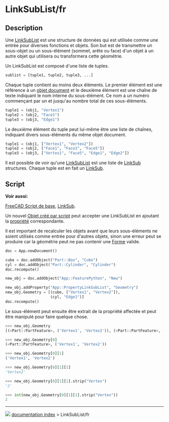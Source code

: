 # LinkSubList/fr
## Description

Une [LinkSubList](LinkSubList/fr.md) est une structure de données qui est utilisée comme une entrée pour diverses fonctions et objets. Son but est de transmettre un sous-objet ou un sous-élément (sommet, arête ou face) d\'un objet à un autre objet qui utilisera ou transformera cette géométrie.

Un LinkSubList est composé d\'une liste de tuples. 
```python
sublist = [tuple1, tuple2, tuple3, ...]
```

Chaque tuple contient au moins deux éléments. Le premier élément est une référence à un [objet document](App_DocumentObject/fr.md) et le deuxième élément est une chaîne de texte indiquant le nom interne du sous-élément. Ce nom a un numéro commençant par un et jusqu\'au nombre total de ces sous-éléments. 
```python
tuple1 = (obj1, "Vertex1")
tuple2 = (obj2, "Face1")
tuple3 = (obj3, "Edge1")
```

Le deuxième élément du tuple peut lui-même être une liste de chaînes, indiquant divers sous-éléments du même objet document. 
```python
tuple1 = (obj1, ["Vertex1", "Vertex2"])
tuple2 = (obj2, ["Face1", "Face3", "Face5"])
tuple3 = (obj3, ["Vertex1", "Face5", "Edge1", "Edge2"])
```

Il est possible de voir qu\'une [LinkSubList](LinkSubList/fr.md) est une liste de [LinkSub](LinkSub/fr.md) structures. Chaque tuple est en fait un [LinkSub](LinkSub/fr.md).

## Script


**Voir aussi:**

[FreeCAD Script de base](FreeCAD_Scripting_Basics/fr.md), [LinkSub](LinkSub/fr.md).

Un nouvel [Objet créé par script](scripted_objects/fr.md) peut accepter une LinkSubList en ajoutant la [propriété](property/fr.md) correspondante.

Il est important de recalculer les objets avant que leurs sous-éléments ne soient utilisés comme entrée pour d\'autres objets, sinon une erreur peut se produire car la géométrie peut ne pas contenir une [Forme](Part_TopoShape/fr.md) valide.


```python
doc = App.newDocument()

cube = doc.addObject("Part::Box", "Cube")
cyl = doc.addObject("Part::Cylinder", "Cylinder")
doc.recompute()

new_obj = doc.addObject("App::FeaturePython", "New")

new_obj.addProperty("App::PropertyLinkSubList", "Geometry")
new_obj.Geometry = [(cube, ["Vertex1", "Vertex2"]),
                    (cyl, "Edge1")]
doc.recompute()
```

Le sous-élément peut ensuite être extrait de la propriété affectée et peut être manipulé pour faire quelque chose. 
```python
>>> new_obj.Geometry
[(<Part::PartFeature>, ('Vertex1', 'Vertex2')), (<Part::PartFeature>, ('Edge1',))]

>>> new_obj.Geometry[0]
(<Part::PartFeature>, ('Vertex1', 'Vertex2'))

>>> new_obj.Geometry[0][1]
('Vertex1', 'Vertex2')

>>> new_obj.Geometry[0][1][1]
'Vertex2'

>>> new_obj.Geometry[0][1][1].strip("Vertex")
'2'

>>> int(new_obj.Geometry[0][1][1].strip("Vertex"))
2
```



---
![](images/Right_arrow.png) [documentation index](../README.md) > LinkSubList/fr
